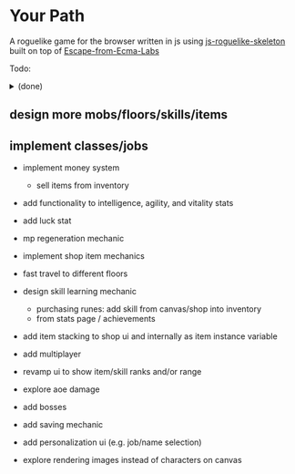 Your Path
=====================

A roguelike game for the browser written in js using [js-roguelike-skeleton](https://github.com/unstoppablecarl/js-roguelike-skeleton) built on top of [Escape-from-Ecma-Labs](https://github.com/unstoppablecarl/escape-from-ecma-labs)

Todo:
<details>
<summary>(done)</summary>
<br>
- generalize melee/ranged weapon into one action (might be buggy)
<br>
- combine color and console color for items to match rarity
<br>
- apply stat modifiers from items <br>
- UI for equipping/changing weapons <br>
- change item attaching mechanic to add to inventory<br>
- remove entities from canvas when killed <br>
- revamp door generation / fix bug where door is blocked by a wall<br>
- ui to stay/go to next floor when reaching exit <br>
- display floor name<br>
- remove grab functionality <br>
- keep target if object is not an entity<br>
- change smash layer to show damage numbers <br>
- remove horde push bonus <br>
- remove wait action <br>
- change entity randomization function to % rates<br>
- bug with seekingmeleeentity uncaught error object manager move (done for now)<br>
- floor info when reaching new floor - display mobs/items and rarity (common, uncommon, rare, very rare)<br>
    - mapping function for percent chance to rarity<br>
- Loot tables for mobs<br>
- add mob item drops onto canvas<br>
- floors can have crates that drop items <br>
- items can be purchased from shop <br>
- aggro range for mobs can be set <br>
- added stats/achievements tab <br>
- implemented basic stat tracking mechanic <br>
</details>

## design more mobs/floors/skills/items
## implement classes/jobs

- implement money system
    - sell items from inventory
- add functionality to intelligence, agility, and vitality stats
- add luck stat
- mp regeneration mechanic

- implement shop item mechanics
- fast travel to different floors
- design skill learning mechanic 
    - purchasing runes: add skill from canvas/shop into inventory
    - from stats page / achievements
- add item stacking to shop ui and internally as item instance variable
- add multiplayer
- revamp ui to show item/skill ranks and/or range
- explore aoe damage
- add bosses
- add saving mechanic
- add personalization ui (e.g. job/name selection)
- explore rendering images instead of characters on canvas
